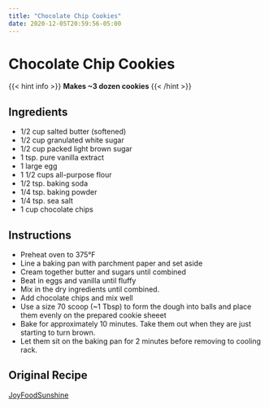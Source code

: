 ```yaml
---
title: "Chocolate Chip Cookies"
date: 2020-12-05T20:59:56-05:00
---
```


# Chocolate Chip Cookies

{{< hint info >}}
**Makes ~3 dozen cookies**
{{< /hint >}}

## Ingredients

- 1/2 cup salted butter (softened)
- 1/2 cup granulated white sugar
- 1/2 cup packed light brown sugar
- 1 tsp. pure vanilla extract
- 1 large egg
- 1 1/2 cups all-purpose flour
- 1/2 tsp. baking soda
- 1/4 tsp. baking powder
- 1/4 tsp. sea salt
- 1 cup chocolate chips

## Instructions

- Preheat oven to 375&deg;F
- Line a baking pan with parchment paper and set aside
- Cream together butter and sugars until combined
- Beat in eggs and vanilla until fluffy
- Mix in the dry ingredients until combined.
- Add chocolate chips and mix well
- Use a size 70 scoop (~1 Tbsp) to form the dough into balls and place them evenly on the prepared cookie sheeet
- Bake for approximately 10 minutes. Take them out when they are just starting to turn brown.
- Let them sit on the baking pan for 2 minutes before removing to cooling rack.

## Original Recipe

[JoyFoodSunshine](https://joyfoodsunshine.com/the-most-amazing-chocolate-chip-cookies/)